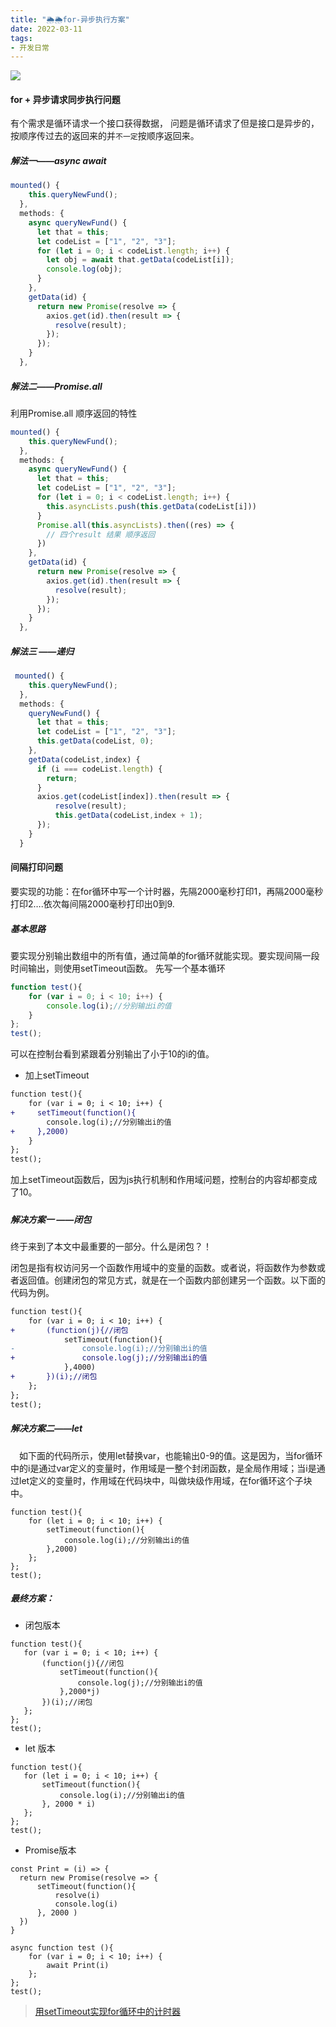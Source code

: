 ```yaml
---
title: "🌦🌦for-异步执行方案"
date: 2022-03-11
tags: 
- 开发日常
---
```

![](https://upload-images.jianshu.io/upload_images/15312191-a67f2b1a469d40b1.png?imageMogr2/auto-orient/strip%7CimageView2/2/w/1240)
#### for + 异步请求同步执行问题
有个需求是循环请求一个接口获得数据，
问题是循环请求了但是接口是异步的，按顺序传过去的返回来的并`不一定`按顺序返回来。
##### 解法一——async await
```js
mounted() {
    this.queryNewFund();
  },
  methods: {
    async queryNewFund() {
      let that = this;
      let codeList = ["1", "2", "3"];
      for (let i = 0; i < codeList.length; i++) {
        let obj = await that.getData(codeList[i]);
        console.log(obj);
      }
    },
    getData(id) {
      return new Promise(resolve => {
        axios.get(id).then(result => {
          resolve(result);
        });
      });
    }
  },
```
##### 解法二——Promise.all
利用Promise.all 顺序返回的特性
```js
mounted() {
    this.queryNewFund();
  },
  methods: {
    async queryNewFund() {
      let that = this;
      let codeList = ["1", "2", "3"];
      for (let i = 0; i < codeList.length; i++) {
        this.asyncLists.push(this.getData(codeList[i]))
      }
      Promise.all(this.asyncLists).then((res) => {
        // 四个result 结果 顺序返回
      })
    },
    getData(id) {
      return new Promise(resolve => {
        axios.get(id).then(result => {
          resolve(result);
        });
      });
    }
  },
```
##### 解法三 ——递归
```js
 mounted() {
    this.queryNewFund();
  },
  methods: {
    queryNewFund() {
      let that = this;
      let codeList = ["1", "2", "3"];
      this.getData(codeList, 0);
    },
    getData(codeList,index) {
      if (i === codeList.length) {
        return;
      }
      axios.get(codeList[index]).then(result => {
          resolve(result);
          this.getData(codeList,index + 1);
      });
    }
  }
```

#### 间隔打印问题
要实现的功能：在for循环中写一个计时器，先隔2000毫秒打印1，再隔2000毫秒打印2….依次每间隔2000毫秒打印出0到9.

##### 基本思路
要实现分别输出数组中的所有值，通过简单的for循环就能实现。要实现间隔一段时间输出，则使用setTimeout函数。
先写一个基本循环
```js
function test(){
	for (var i = 0; i < 10; i++) {
		console.log(i);//分别输出i的值		
	}	
};
test();
```
可以在控制台看到紧跟着分别输出了小于10的i的值。
- 加上setTimeout
```diff js
function test(){
	for (var i = 0; i < 10; i++) {
+	  setTimeout(function(){
		console.log(i);//分别输出i的值
+	  },2000)			
	}	
};
test();
```
加上setTimeout函数后，因为js执行机制和作用域问题，控制台的内容却都变成了10。


##### 

##### 解决方案一 ——闭包
终于来到了本文中最重要的一部分。什么是闭包？！

闭包是指有权访问另一个函数作用域中的变量的函数。或者说，将函数作为参数或者返回值。创建闭包的常见方式，就是在一个函数内部创建另一个函数。以下面的代码为例。

```diff js
function test(){
    for (var i = 0; i < 10; i++) {
+    	(function(j){//闭包
    		setTimeout(function(){
-               console.log(i);//分别输出i的值
+    			console.log(j);//分别输出i的值
    		},4000)		
+   	})(i);//闭包
    };	
};
test();
```
##### 解决方案二——let
 如下面的代码所示，使用let替换var，也能输出0-9的值。这是因为，当for循环中的i是通过var定义的变量时，作用域是一整个封闭函数，是全局作用域；当i是通过let定义的变量时，作用域在代码块中，叫做块级作用域，在for循环这个子块中。
```
function test(){
	for (let i = 0; i < 10; i++) {
		setTimeout(function(){
			console.log(i);//分别输出i的值
		},2000)		
	};
};
test();
```

##### 最终方案：
- 闭包版本
 ```
function test(){
	for (var i = 0; i < 10; i++) {
		(function(j){//闭包
			setTimeout(function(){
				console.log(j);//分别输出i的值
			},2000*j)		
		})(i);//闭包
	};
};
test();
```

- let 版本
 ```
function test(){
	for (let i = 0; i < 10; i++) {
		setTimeout(function(){
			console.log(i);//分别输出i的值
		}, 2000 * i)		
	};
};
test();
```
- Promise版本
```
const Print = (i) => {
  return new Promise(resolve => {
      setTimeout(function(){
          resolve(i)
          console.log(i)
	  }, 2000 )	
  })
}

async function test (){
	for (var i = 0; i < 10; i++) {
        await Print(i)	
	};
};
test();
```

> [用setTimeout实现for循环中的计时器](https://miss-me.github.io/2018/09/01/%E7%94%A8setTimeout%E5%AE%9E%E7%8E%B0for%E5%BE%AA%E7%8E%AF%E4%B8%AD%E7%9A%84%E8%AE%A1%E6%97%B6%E5%99%A8/)
